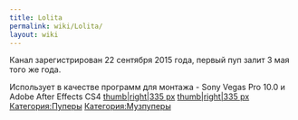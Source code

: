 ```yaml
---
title: Lolita
permalink: wiki/Lolita/
layout: wiki
---
```


Канал зарегистрирован 22 сентября 2015 года, первый пуп залит 3 мая того
же года.

Использует в качестве программ для монтажа - Sony Vegas Pro 10.0 и Adobe
After Effects CS4 [thumb\|right\|335
px](Файл:Пилюля_с_кокаином_RYTP "wikilink") [thumb\|right\|335
px](Файл:Почтальон_Пэт_и_Зелёный_слоник_RYTP "wikilink")  
[Категория:Пуперы](Категория:Пуперы "wikilink")
[Категория:Музпуперы](Категория:Музпуперы "wikilink")
